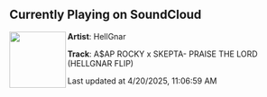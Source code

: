 ## Currently Playing on SoundCloud

[<img align="left" width="100" src="https://i1.sndcdn.com/artworks-A2ibvVp0IBHxbSag-4fyiHg-t500x500.jpg">](https://soundcloud.com/hellgnar/praise-the-lord)

**Artist**: HellGnar 

**Track**: A$AP ROCKY x SKEPTA- PRAISE THE LORD (HELLGNAR FLIP)

Last updated at 4/20/2025, 11:06:59 AM
